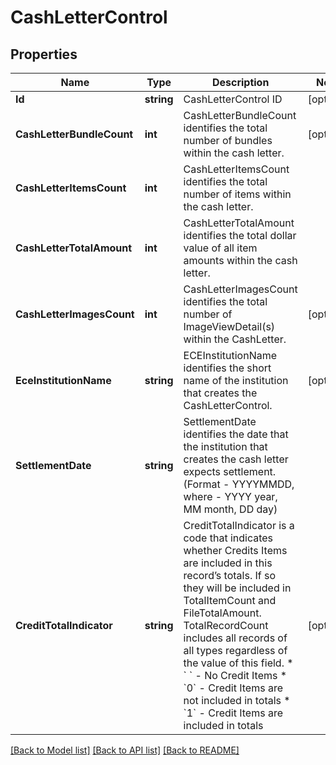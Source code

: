 # CashLetterControl

## Properties
Name | Type | Description | Notes
------------ | ------------- | ------------- | -------------
**Id** | **string** | CashLetterControl ID | [optional] 
**CashLetterBundleCount** | **int** | CashLetterBundleCount identifies the total number of bundles within the cash letter. | [optional] 
**CashLetterItemsCount** | **int** | CashLetterItemsCount identifies the total number of items within the cash letter. | 
**CashLetterTotalAmount** | **int** | CashLetterTotalAmount identifies the total dollar value of all item amounts within the cash letter. | 
**CashLetterImagesCount** | **int** | CashLetterImagesCount identifies the total number of ImageViewDetail(s) within the CashLetter. | [optional] 
**EceInstitutionName** | **string** | ECEInstitutionName identifies the short name of the institution that creates the CashLetterControl. | [optional] 
**SettlementDate** | **string** | SettlementDate identifies the date that the institution that creates the cash letter expects settlement. (Format - YYYYMMDD, where - YYYY year, MM month, DD day)  | 
**CreditTotalIndicator** | **string** | CreditTotalIndicator is a code that indicates whether Credits Items are included in this record’s totals. If so they will be included in TotalItemCount and FileTotalAmount. TotalRecordCount includes all records of all types regardless of the value of this field. * &#x60; &#x60; - No Credit Items * &#x60;0&#x60; - Credit Items are not included in totals * &#x60;1&#x60; - Credit Items are included in totals  | [optional] 

[[Back to Model list]](../README.md#documentation-for-models) [[Back to API list]](../README.md#documentation-for-api-endpoints) [[Back to README]](../README.md)


